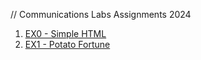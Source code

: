 // Communications Labs Assignments 2024

1. [EX0 - Simple HTML](https://yael-renous.github.io/IMA_CommunicationsLab/EX0/)
2. [EX1 - Potato Fortune](https://github.com/yael-renous/IMA_CommunicationsLab/tree/main/EX1) 
